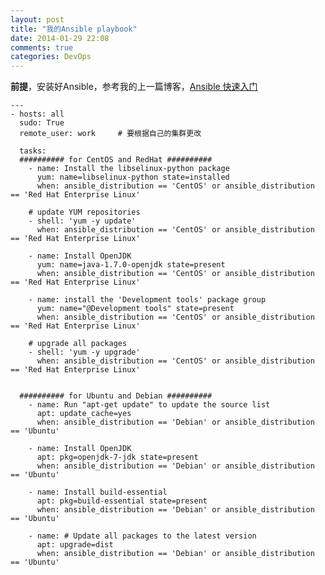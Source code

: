 ```yaml
---
layout: post
title: "我的Ansible playbook"
date: 2014-01-29 22:08
comments: true
categories: DevOps
---
```


**前提**，安装好Ansible，参考我的上一篇博客，[Ansible 快速入门](http://www.yanjiuyanjiu.com/blog/20140127)

	---
	- hosts: all
	  sudo: True
	  remote_user: work     # 要根据自己的集群更改
	
	  tasks:
	  ########## for CentOS and RedHat ##########
	    - name: Install the libselinux-python package
	      yum: name=libselinux-python state=installed
	      when: ansible_distribution == 'CentOS' or ansible_distribution == 'Red Hat Enterprise Linux'

	    # update YUM repositories
	    - shell: 'yum -y update'
	      when: ansible_distribution == 'CentOS' or ansible_distribution == 'Red Hat Enterprise Linux'
	
	    - name: Install OpenJDK
	      yum: name=java-1.7.0-openjdk state=present
	      when: ansible_distribution == 'CentOS' or ansible_distribution == 'Red Hat Enterprise Linux'
	
	    - name: install the 'Development tools' package group
	      yum: name="@Development tools" state=present
	      when: ansible_distribution == 'CentOS' or ansible_distribution == 'Red Hat Enterprise Linux'
	
	    # upgrade all packages
	    - shell: 'yum -y upgrade'
	      when: ansible_distribution == 'CentOS' or ansible_distribution == 'Red Hat Enterprise Linux'
	
	
	  ########## for Ubuntu and Debian ##########
	    - name: Run "apt-get update" to update the source list
	      apt: update_cache=yes
	      when: ansible_distribution == 'Debian' or ansible_distribution == 'Ubuntu'
	
	    - name: Install OpenJDK
	      apt: pkg=openjdk-7-jdk state=present
	      when: ansible_distribution == 'Debian' or ansible_distribution == 'Ubuntu'
	
	    - name: Install build-essential
	      apt: pkg=build-essential state=present
	      when: ansible_distribution == 'Debian' or ansible_distribution == 'Ubuntu'
	
	    - name: # Update all packages to the latest version
	      apt: upgrade=dist
	      when: ansible_distribution == 'Debian' or ansible_distribution == 'Ubuntu'
